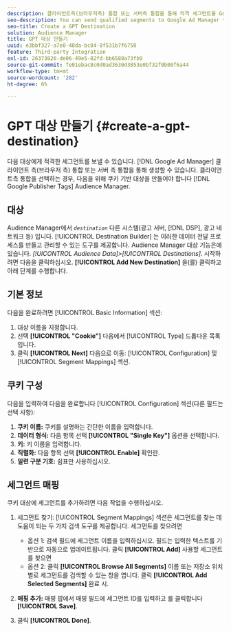 ```yaml
---
description: 클라이언트측(브라우저측) 통합 또는 서버측 통합을 통해 적격 세그먼트를 Google Ad Manager에 보낼 수 있습니다. 클라이언트측 통합을 선택하는 경우 Audience Manager에서 Google Publisher Tags에 대한 쿠키 기반 대상을 만들어야 합니다.
seo-description: You can send qualified segments to Google Ad Manager through a client-side (browser-side) integration, or a server-side integration. If you choose the client-side integration, you must create a cookie-based destination for Google Publisher Tags in Audience Manager.
seo-title: Create a GPT Destination
solution: Audience Manager
title: GPT 대상 만들기
uuid: e3bbf327-a7e0-48da-bc84-8f531b7f6750
feature: Third-party Integration
exl-id: 26373826-de06-49e5-82fd-bb6588a73fb9
source-git-commit: fe01ebac8c0d0ad3630d3853e0bf32f0b00f6a44
workflow-type: tm+mt
source-wordcount: '282'
ht-degree: 6%

---
```


# GPT 대상 만들기 {#create-a-gpt-destination}

다음 대상에게 적격한 세그먼트를 보낼 수 있습니다. [!DNL Google Ad Manager] 클라이언트 측(브라우저 측) 통합 또는 서버 측 통합을 통해 생성할 수 있습니다. 클라이언트측 통합을 선택하는 경우, 다음을 위해 쿠키 기반 대상을 만들어야 합니다 [!DNL Google Publisher Tags] Audience Manager.

## 대상

Audience Manager에서 *`destination`* 다른 시스템(광고 서버, [!DNL DSP], 광고 네트워크 등) 입니다. [!UICONTROL Destination Builder] 는 이러한 데이터 전달 프로세스를 만들고 관리할 수 있는 도구를 제공합니다. Audience Manager 대상 기능은에 있습니다. *[!UICONTROL Audience Data]>[!UICONTROL Destinations]*. 시작하려면 다음을 클릭하십시오. **[!UICONTROL Add New Destination]** 을(를) 클릭하고 아래 단계를 수행합니다.

## 기본 정보

다음을 완료하려면 [!UICONTROL Basic Information] 섹션:

1. 대상 이름을 지정합니다.
1. 선택 **[!UICONTROL "Cookie"]** 다음에서 [!UICONTROL Type] 드롭다운 목록입니다.
1. 클릭 **[!UICONTROL Next]** 다음으로 이동: [!UICONTROL Configuration] 및 [!UICONTROL Segment Mappings] 섹션.

## 쿠키 구성

다음을 입력하여 다음을 완료합니다 [!UICONTROL Configuration] 섹션(다른 필드는 선택 사항):

1. **쿠키 이름:** 쿠키를 설명하는 간단한 이름을 입력합니다.
1. **데이터 형식:** 다음 항목 선택 **[!UICONTROL "Single Key"]** 옵션을 선택합니다.
1. **키:** 키 이름을 입력합니다.
1. **직렬화:** 다음 항목 선택 **[!UICONTROL Enable]** 확인란.
1. **일련 구분 기호:** 쉼표만 사용하십시오.

## 세그먼트 매핑

쿠키 대상에 세그먼트를 추가하려면 다음 작업을 수행하십시오.

1. 세그먼트 찾기: [!UICONTROL Segment Mappings] 섹션은 세그먼트를 찾는 데 도움이 되는 두 가지 검색 도구를 제공합니다. 세그먼트를 찾으려면

   * 옵션 1: 검색 필드에 세그먼트 이름을 입력하십시오. 필드는 입력한 텍스트를 기반으로 자동으로 업데이트됩니다. 클릭 **[!UICONTROL Add]** 사용할 세그먼트를 찾으면
   * 옵션 2: 클릭 **[!UICONTROL Browse All Segments]** 이름 또는 저장소 위치별로 세그먼트를 검색할 수 있는 창을 엽니다. 클릭 **[!UICONTROL Add Selected Segments]** 완료 시.

1. **매핑 추가:** 매핑 팝에서 매핑 필드에 세그먼트 ID를 입력하고 를 클릭합니다 **[!UICONTROL Save]**.

1. 클릭 **[!UICONTROL Done]**.
